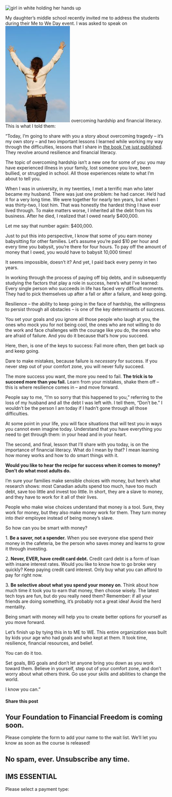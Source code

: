 ![girl in white holding her hands up](https://yourfinanciallaunchpad.com/wp-content/uploads/elementor/thumbs/girl-in-white-holding-her-hands-up-1306644-qdc6cpthe1jg09nepcheyd0ymqwyqy89x64timb4aw.jpg "girl-in-white-holding-her-hands-up-1306644")

My daughter’s middle school recently invited me to address the students during their Me to We Day event. I was asked to speak on![](attachments/girl-in-white-holding-her-hands-up-1306644-201x300.jpg) overcoming hardship and financial literacy. This is what I told them:

“Today, I’m going to share with you a story about overcoming tragedy – it’s my own story – and two important lessons I learned while working my way through the difficulties, lessons that I share in [the book I’ve just published](https://www.amazon.ca/Protect-Purse-Shared-Lessons-Women/dp/0995821801/ref=sr_1_1_twi_pap_2?ie=UTF8&qid=1496763896&sr=8-1&keywords=protect+your+purse). They revolve around resilience and financial literacy.

The topic of overcoming hardship isn’t a new one for some of you: you may have experienced illness in your family, lost someone you love, been bullied, or struggled in school. All those experiences relate to what I’m about to tell you.

When I was in university, in my twenties, I met a terrific man who later became my husband. There was just one problem: he had cancer. He’d had it for a very long time. We were together for nearly ten years, but when I was thirty-two, I lost him. That was honestly the hardest thing I have ever lived through. To make matters worse, I inherited all the debt from his business. After he died, I realized that I owed nearly $400,000.

Let me say that number again: $400,000.

Just to put this into perspective, I know that some of you earn money babysitting for other families. Let’s assume you’re paid $10 per hour and every time you babysit, you’re there for four hours. To pay off the amount of money that I owed, you would have to babysit 10,000 times!

It seems impossible, doesn’t it? And yet, I paid back every penny in two years.

In working through the process of paying off big debts, and in subsequently studying the factors that play a role in success, here’s what I’ve learned: Every single person who succeeds in life has faced very difficult moments. They had to pick themselves up after a fall or after a failure, and keep going.

Resilience – the ability to keep going in the face of hardship, the willingness to persist through all obstacles – is one of the key determinants of success.

You set your goals and you ignore all those people who laugh at you, the ones who mock you for not being cool, the ones who are not willing to do the work and face challenges with the courage like you do, the ones who are afraid of failure. And you do it because that’s how you succeed.

Here, then, is one of the keys to success: Fail more often, then get back up and keep going.

Dare to make mistakes, because failure is *necessary* for success. If you never step out of your comfort zone, you will never fully succeed.

The more success you want, the more you need to fail. **The trick is to succeed more than you fail.** Learn from your mistakes, shake them off – this is where resilience comes in – and move forward.

People say to me, “I’m so sorry that this happened to you,” referring to the loss of my husband and all the debt I was left with. I tell them, “Don’t be.” I wouldn’t be the person I am today if I hadn’t gone through all those difficulties.

At some point in your life, you will face situations that will test you in ways you cannot even imagine today. Understand that you have everything you need to get through them: in your head and in your heart.

The second, and final, lesson that I’ll share with you today, is on the importance of financial literacy. What do I mean by that? I mean learning how money works and how to do smart things with it.

**Would you like to hear the recipe for success when it comes to money? Don’t do what most adults do.**

I’m sure your families make sensible choices with money, but here’s what research shows: most Canadian adults spend too much, have too much debt, save too little and invest too little. In short, they are a slave to money, and they have to work for it all of their lives.

People who make wise choices understand that money is a tool. Sure, they work for money, but they also make money work for them. They turn money into *their* employee instead of being money’s slave.

So how can you be smart with money?

1\. **Be a saver, not a spender.** When you see everyone else spend their money in the cafeteria, be the person who saves money and learns to grow it through investing.

2\. **Never, EVER, have credit card debt.** Credit card debt is a form of loan with insane interest rates. Would you like to know how to go broke very quickly? Keep paying credit card interest. Only buy what you can afford to pay for right now.

3\. **Be selective about what you spend your money on**. Think about how much time it took you to earn that money, then choose wisely. The latest tech toys are fun, but do you really need them? Remember: if all your friends are doing something, it’s probably not a great idea! Avoid the herd mentality.

Being smart with money will help you to create better options for yourself as you move forward.

Let’s finish up by tying this in to ME to WE. This entire organization was built by kids your age who had goals and who kept at them. It took time, resilience, financial resources, and belief.

You can do it too.

Set goals, BIG goals and don’t let anyone bring you down as you work toward them. Believe in yourself, step out of your comfort zone, and don’t worry about what others think. Go use your skills and abilities to change the world.

I know you can.”

#### Share this post

## Your Foundation to Financial Freedom is coming soon.

Please complete the form to add your name to the wait list. We’ll let you know as soon as the course is released!

## No spam, ever. Unsubscribe any time.

## IMS ESSENTIAL

Please select a payment type: